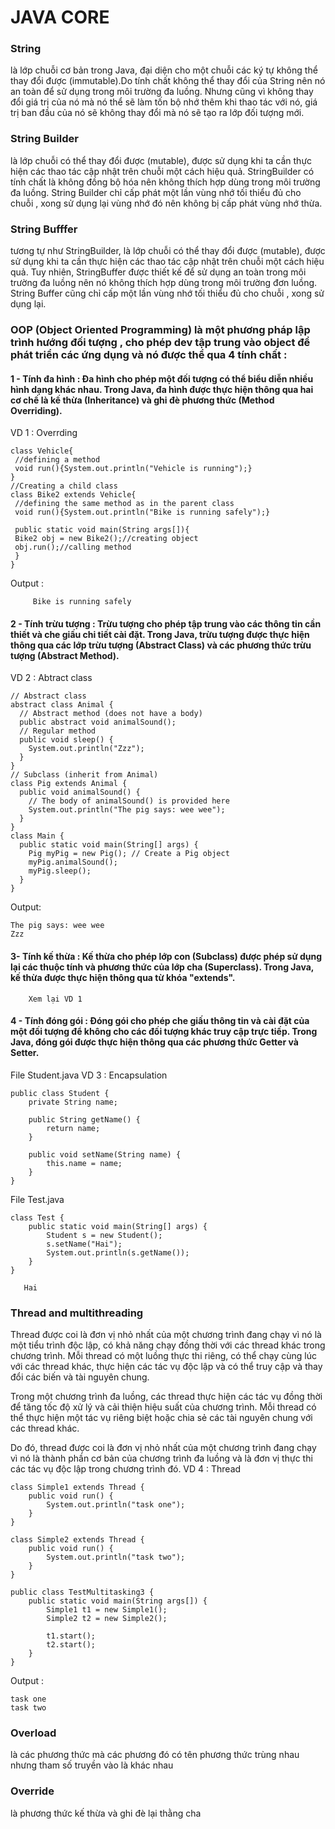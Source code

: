 # JAVA CORE

### String
là lớp chuỗi cơ bản trong Java, đại diện cho một chuỗi các ký tự không thể thay đổi được (immutable).Do tính chất không thể thay đổi của String 
nên nó an toàn để sử dụng trong môi trường đa luồng. Nhưng cũng vì không thay đổi giá trị của nó mà nó thể sẽ làm tốn bộ nhớ thêm khi thao tác với nó,
giá trị ban đầu của nó sẽ không thay đổi mà nó sẽ tạo ra lớp đối tượng mới.

### String Builder
là lớp chuỗi có thể thay đổi được (mutable), được sử dụng khi ta cần thực hiện các thao tác cập nhật trên chuỗi một cách hiệu quả. StringBuilder có tính chất là không đồng bộ hóa nên không thích hợp dùng trong môi trường đa luồng. String Builder chỉ cấp phát một lần vùng nhớ tối thiểu đủ cho chuỗi , xong sử dụng lại vùng nhớ đó nên không bị cấp phát vùng nhớ thừa.

### String Bufffer
tương tự như StringBuilder, là lớp chuỗi có thể thay đổi được (mutable), được sử dụng khi ta cần thực hiện các thao tác cập nhật trên chuỗi một cách hiệu quả. Tuy nhiên, StringBuffer được thiết kế để sử dụng an toàn trong môi trường đa luồng nên 
nó không thích hợp dùng trong môi trường đơn luồng. String Buffer cũng chỉ cấp một lần vùng nhớ tối thiểu đủ cho chuỗi , xong sử dụng lại.

### OOP (Object Oriented Programming) là một phương pháp lập trình hướng đối tượng , cho phép dev tập trung vào object để phát triển các ứng dụng và nó được thể qua 4 tính chất :

#### 1 - Tính đa hình : Đa hình cho phép một đối tượng có thể biểu diễn nhiều hình dạng khác nhau. Trong Java, đa hình được thực hiện thông qua hai cơ chế là kế thừa (Inheritance) và ghi đè phương thức (Method Overriding).

VD 1 : Overrding

 ```
 class Vehicle{  
  //defining a method  
  void run(){System.out.println("Vehicle is running");}  
}  
//Creating a child class  
class Bike2 extends Vehicle{  
  //defining the same method as in the parent class  
  void run(){System.out.println("Bike is running safely");}  
  
  public static void main(String args[]){  
  Bike2 obj = new Bike2();//creating object  
  obj.run();//calling method  
  }  
}  
 ```
 Output : 
 
         Bike is running safely

#### 2 - Tính trừu tượng : Trừu tượng cho phép tập trung vào các thông tin cần thiết và che giấu chi tiết cài đặt. Trong Java, trừu tượng được thực hiện thông qua các lớp trừu tượng (Abstract Class) và các phương thức trừu tượng (Abstract Method).
VD 2 : Abtract class

```
// Abstract class
abstract class Animal {
  // Abstract method (does not have a body)
  public abstract void animalSound();
  // Regular method
  public void sleep() {
    System.out.println("Zzz");
  }
}
// Subclass (inherit from Animal)
class Pig extends Animal {
  public void animalSound() {
    // The body of animalSound() is provided here
    System.out.println("The pig says: wee wee");
  }
}
class Main {
  public static void main(String[] args) {
    Pig myPig = new Pig(); // Create a Pig object
    myPig.animalSound();
    myPig.sleep();
  }
}
```

Output: 

    The pig says: wee wee
    Zzz
   
#### 3- Tính kế thừa : Kế thừa cho phép lớp con (Subclass) được phép sử dụng lại các thuộc tính và phương thức của lớp cha (Superclass). Trong Java, kế thừa được thực hiện thông qua từ khóa "extends".

        Xem lại VD 1

#### 4 - Tính đóng gói : Đóng gói cho phép che giấu thông tin và cài đặt của một đối tượng để không cho các đối tượng khác truy cập trực tiếp. Trong Java, đóng gói được thực hiện thông qua các phương thức Getter và Setter.
File Student.java
VD 3 : Encapsulation
```
public class Student {
    private String name;
 
    public String getName() {
        return name;
    }
 
    public void setName(String name) {
        this.name = name;
    }
}
```
File Test.java
```
class Test {
    public static void main(String[] args) {
        Student s = new Student();
        s.setName("Hai");
        System.out.println(s.getName());
    }
}
```
       Hai
       
       
### Thread and multithreading
Thread được coi là đơn vị nhỏ nhất của một chương trình đang chạy vì nó là một tiểu trình độc lập, có khả năng chạy đồng thời với các thread khác trong chương trình. Mỗi thread có một luồng thực thi riêng, có thể chạy cùng lúc với các thread khác, thực hiện các tác vụ độc lập và có thể truy cập và thay đổi các biến và tài nguyên chung.

Trong một chương trình đa luồng, các thread thực hiện các tác vụ đồng thời để tăng tốc độ xử lý và cải thiện hiệu suất của chương trình. Mỗi thread có thể thực hiện một tác vụ riêng biệt hoặc chia sẻ các tài nguyên chung với các thread khác.

Do đó, thread được coi là đơn vị nhỏ nhất của một chương trình đang chạy vì nó là thành phần cơ bản của chương trình đa luồng và là đơn vị thực thi các tác vụ độc lập trong chương trình đó.
VD 4 : Thread 
```
class Simple1 extends Thread {
    public void run() {
        System.out.println("task one");
    }
}
 
class Simple2 extends Thread {
    public void run() {
        System.out.println("task two");
    }
}
 
public class TestMultitasking3 {
    public static void main(String args[]) {
        Simple1 t1 = new Simple1();
        Simple2 t2 = new Simple2();
 
        t1.start();
        t2.start();
    }
}
```
Output :

    task one
    task two

### Overload 
là các phương thức mà các phương đó có tên phương thức trùng nhau nhưng tham số truyền vào là khác nhau

### Override 
là phương thức kế thừa và ghi đè lại thằng cha
